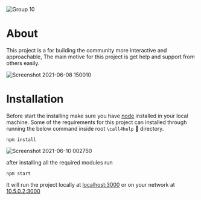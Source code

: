 
![Group 10](https://user-images.githubusercontent.com/43869046/121190675-e8191f00-c888-11eb-931d-d78881681caa.png)
# About
This project is a for building the community more interactive and approachable, The main motive for this project is get help and support from others easily.

![Screenshot 2021-06-08 150010](https://user-images.githubusercontent.com/43869046/121187404-a63aa980-c885-11eb-9b93-d5bbd61dcfcc.png)

# Installation
Before start the installing make sure you have [node](https://nodejs.org/en/) installed in your local machine.
Some of the requirements for this project can installed through running the below command inside root `\call4help` 📂 directory.
```shell
npm install 
```

![Screenshot 2021-06-10 002750](https://user-images.githubusercontent.com/43869046/121412903-cbf9a880-c982-11eb-9763-ce93b96b0bf5.png)


after installing all the required modules run
```shell
npm start
```
It will run the project locally at [localhost:3000](http://localhost:3000) or on your network at [10.5.0.2:3000](http://10.5.0.2:3000)
